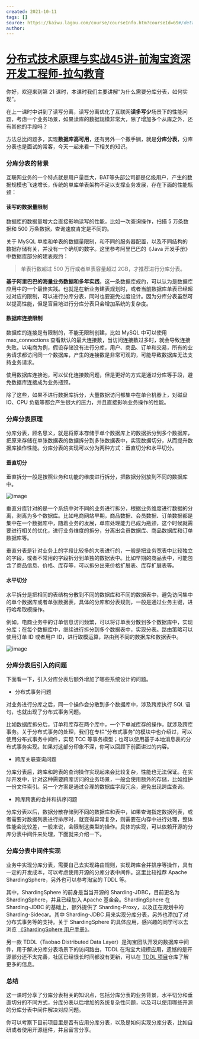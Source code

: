 ```yaml
---
created: 2021-10-11
tags: []
source: https://kaiwu.lagou.com/course/courseInfo.htm?courseId=69#/detail/pc?id=1898
author: 
---
```


# [分布式技术原理与实战45讲-前淘宝资深开发工程师-拉勾教育](https://kaiwu.lagou.com/course/courseInfo.htm?courseId=69#/detail/pc?id=1898)


你好，欢迎来到第 21 课时，本课时我们主要讲解“为什么需要分库分表，如何实现”。

在上一课时中讲到了读写分离，读写分离优化了互联网**读多写少**场景下的性能问题，考虑一个业务场景，如果读库的数据规模非常大，除了增加多个从库之外，还有其他的手段吗？

方法总比问题多，实现**数据库高可用**，还有另外一个撒手锏，就是**分库分表**，分库分表也是面试的常客，今天一起来看一下相关的知识。

### 分库分表的背景

互联网业务的一个特点就是用户量巨大，BAT等头部公司都是亿级用户，产生的数据规模也飞速增长，传统的单库单表架构不足以支撑业务发展，存在下面的性能瓶颈：

#### 读写的数据量限制

数据库的数据量增大会直接影响读写的性能，比如一次查询操作，扫描 5 万条数据和 500 万条数据，查询速度肯定是不同的。

关于 MySQL 单库和单表的数据量限制，和不同的服务器配置，以及不同结构的数据存储有关，并没有一个确切的数字。这里参考阿里巴巴的《Java 开发手册》中数据库部分的建表规约：

> 单表行数超过 500 万行或者单表容量超过 2GB，才推荐进行分库分表。

**基于阿里巴巴的海量业务数据和多年实践**，这一条数据库规约，可以认为是数据库应用中的一个最佳实践。也就是在新业务建表规划时，或者当前数据库单表已经超过对应的限制，可以进行分库分表，同时也要避免过度设计。因为分库分表虽然可以提高性能，但是盲目地进行分库分表只会增加系统的复杂度。

#### 数据库连接限制

数据库的连接是有限制的，不能无限制创建，比如 MySQL 中可以使用 max\_connections 查看默认的最大连接数，当访问连接数过多时，就会导致连接失败。以电商为例，假设存储没有进行分库，用户、商品、订单和交易，所有的业务请求都访问同一个数据库，产生的连接数是非常可观的，可能导致数据库无法支持业务请求。

使用数据库连接池，可以优化连接数问题，但是更好的方式是通过分库等手段，避免数据库连接成为业务瓶颈。

除了这些，如果不进行数据库拆分，大量数据访问都集中在单台机器上，对磁盘 IO、CPU 负载等都会产生很大的压力，并且直接影响业务操作的性能。

### 分库分表原理

分库分表，顾名思义，就是将原本存储于单个数据库上的数据拆分到多个数据库，把原来存储在单张数据表的数据拆分到多张数据表中，实现数据切分，从而提升数据库操作性能。分库分表的实现可以分为两种方式：垂直切分和水平切分。

#### 垂直切分

垂直拆分一般是按照业务和功能的维度进行拆分，把数据分别放到不同的数据库中。

![image](https://s0.lgstatic.com/i/image/M00/20/92/Ciqc1F7onEiAcwueAAGIv7uY_54711.png)

垂直分库针对的是一个系统中对不同的业务进行拆分，根据业务维度进行数据的分离，剥离为多个数据库。比如电商网站早期，商品数据、会员数据、订单数据都是集中在一个数据库中，随着业务的发展，单库处理能力已成为瓶颈，这个时候就需要进行相关的优化，进行业务维度的拆分，分离出会员数据库、商品数据库和订单数据库等。

垂直分表是针对业务上的字段比较多的大表进行的，一般是把业务宽表中比较独立的字段，或者不常用的字段拆分到单独的数据表中。比如早期的商品表中，可能包含了商品信息、价格、库存等，可以拆分出来价格扩展表、库存扩展表等。

#### 水平切分

水平拆分是把相同的表结构分散到不同的数据库和不同的数据表中，避免访问集中的单个数据库或者单张数据表，具体的分库和分表规则，一般是通过业务主键，进行哈希取模操作。

例如，电商业务中的订单信息访问频繁，可以将订单表分散到多个数据库中，实现分库；在每个数据库中，继续进行拆分到多个数据表中，实现分表。路由策略可以使用订单 ID 或者用户 ID，进行取模运算，路由到不同的数据库和数据表中。

![image](https://s0.lgstatic.com/i/image/M00/20/92/Ciqc1F7onFiABcGeAACJyCWVUhI117.png)

### 分库分表后引入的问题

下面看一下，引入分库分表后额外增加了哪些系统设计的问题。

-   分布式事务问题
    

对业务进行分库之后，同一个操作会分散到多个数据库中，涉及跨库执行 SQL 语句，也就出现了分布式事务问题。

比如数据库拆分后，订单和库存在两个库中，一个下单减库存的操作，就涉及跨库事务。关于分布式事务的处理，我们在专栏“分布式事务”的模块中也介绍过，可以使用分布式事务中间件，实现 TCC 等事务模型；也可以使用基于本地消息表的分布式事务实现。如果对这部分印象不深，你可以回顾下前面讲过的内容。

-   跨库关联查询问题
    

分库分表后，跨库和跨表的查询操作实现起来会比较复杂，性能也无法保证。在实际开发中，针对这种需要跨库访问的业务场景，一般会使用额外的存储，比如维护一份文件索引。另一个方案是通过合理的数据库字段冗余，避免出现跨库查询。

-   跨库跨表的合并和排序问题
    

分库分表以后，数据分散存储到不同的数据库和表中，如果查询指定数据列表，或者需要对数据列表进行排序时，就变得异常复杂，则需要在内存中进行处理，整体性能会比较差，一般来说，会限制这类型的操作。具体的实现，可以依赖开源的分库分表中间件来处理，下面就来介绍一下。

### 分库分表中间件实现

业务中实现分库分表，需要自己去实现路由规则，实现跨库合并排序等操作，具有一定的开发成本，可以考虑使用开源的分库分表中间件。这里比较推荐 Apache ShardingSphere，另外也可以参考淘宝的 TDDL 等。

其中，ShardingSphere 的前身是当当开源的 Sharding-JDBC，目前更名为 ShardingSphere，并且已经加入 Apache 基金会。ShardingSphere 在 Sharding-JDBC 的基础上，额外提供了 Sharding-Proxy，以及正在规划中的 Sharding-Sidecar。其中 Sharding-JDBC 用来实现分库分表，另外也添加了对分布式事务等的支持。关于 ShardingSphere 的具体应用，感兴趣的同学可以去浏览 [《ShardingSphere 用户手册》](https://shardingsphere.apache.org/document/current/cn/overview/)。

另一款 TDDL（Taobao Distributed Data Layer）是淘宝团队开发的数据库中间件，用于解决分库分表场景下的访问路由，TDDL 在淘宝大规模应用，遗憾的是开源部分还不太完善，社区已经很长时间都没有更新，可以在 [TDDL 项目](https://github.com/alibaba/tb_tddl)仓库了解更多的信息。

### 总结

这一课时分享了分库分表相关的知识点，包括分库分表的业务背景，水平切分和垂直切分的不同方式，分库分表以后增加的系统复杂性问题，以及可以使用哪些开源的分库分表中间件解决对应问题。

你可以考察下目前项目里是否有应用分库分表，以及是如何实现分库分表，比如自研或者使用开源组件，并且留言分享。
